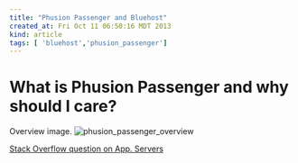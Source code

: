 ```yaml
---
title: "Phusion Passenger and Bluehost"
created_at: Fri Oct 11 06:50:16 MDT 2013
kind: article
tags: [ 'bluehost','phusion_passenger']
---
```


# What is Phusion Passenger and why should I care?

Overview image.
![phusion_passenger_overview](/assets/images/phusion_passenter_overview.png)

[Stack Overflow question on App. Servers](http://stackoverflow.com/questions/4113299/ruby-on-rails-server-options)


